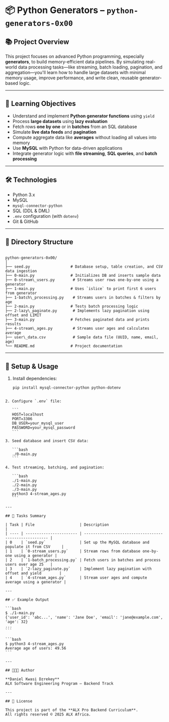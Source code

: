 # 📦 Python Generators – `python-generators-0x00`

## 📚 Project Overview

This project focuses on advanced Python programming, especially **generators**, to build memory-efficient data pipelines. By simulating real-world data processing tasks—like streaming, batch loading, pagination, and aggregation—you'll learn how to handle large datasets with minimal memory usage, improve performance, and write clean, reusable generator-based logic.

---

## 🎯 Learning Objectives

- Understand and implement **Python generator functions** using `yield`
- Process **large datasets** using **lazy evaluation**
- Fetch rows **one by one** or in **batches** from an SQL database
- Simulate **live data feeds** and **pagination**
- Compute aggregate data like **averages** without loading all values into memory
- Use **MySQL** with Python for data-driven applications
- Integrate generator logic with **file streaming**, **SQL queries**, and **batch processing**

---

## 🛠️ Technologies

- Python 3.x
- MySQL
- `mysql-connector-python`
- SQL (DDL & DML)
- `.env` configuration (with `dotenv`)
- Git & GitHub

---

## 📁 Directory Structure

```

python-generators-0x00/
│
├── seed.py                  # Database setup, table creation, and CSV data ingestion
├── 0-main.py                # Initializes DB and inserts sample data
├── 0-stream\_users.py        # Streams user rows one-by-one using a generator
├── 1-main.py                # Uses `islice` to print first 6 users from generator
├── 1-batch\_processing.py    # Streams users in batches & filters by age
├── 2-main.py                # Tests batch processing logic
├── 2-lazy\_paginate.py       # Implements lazy pagination using offset and LIMIT
├── 3-main.py                # Fetches paginated data and prints results
├── 4-stream\_ages.py         # Streams user ages and calculates average
├── user\_data.csv            # Sample data file (UUID, name, email, age)
└── README.md                # Project documentation

````

---

## 🔧 Setup & Usage

1. Install dependencies:
   ```bash
   pip install mysql-connector-python python-dotenv
````

2. Configure `.env` file:

   ```
   HOST=localhost
   PORT=3306
   DB_USER=your_mysql_user
   PASSWORD=your_mysql_password
   ```

3. Seed database and insert CSV data:

   ```bash
   ./0-main.py
   ```

4. Test streaming, batching, and pagination:

   ```bash
   ./1-main.py
   ./2-main.py
   ./3-main.py
   python3 4-stream_ages.py
   ```

---

## 🧪 Tasks Summary

| Task | File                    | Description                                            |
| ---- | ----------------------- | ------------------------------------------------------ |
| 0    | `seed.py`               | Set up the MySQL database and populate it from CSV     |
| 1    | `0-stream_users.py`     | Stream rows from database one-by-one using a generator |
| 2    | `1-batch_processing.py` | Fetch users in batches and process users over age 25   |
| 3    | `2-lazy_paginate.py`    | Implement lazy pagination with offset and yield        |
| 4    | `4-stream_ages.py`      | Stream user ages and compute average using a generator |

---

## ✅ Example Output

```bash
$ ./1-main.py
{'user_id': 'abc...', 'name': 'Jane Doe', 'email': 'jane@example.com', 'age': 32}
...
```

```bash
$ python3 4-stream_ages.py
Average age of users: 49.56
```

---

## 👨🏾‍💻 Author

**Daniel Kwasi Dzrekey**
ALX Software Engineering Program – Backend Track

---

## 📜 License

This project is part of the **ALX Pro Backend Curriculum**.
All rights reserved © 2025 ALX Africa.
